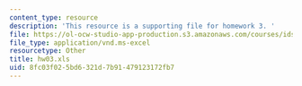```yaml
---
content_type: resource
description: 'This resource is a supporting file for homework 3. '
file: https://ol-ocw-studio-app-production.s3.amazonaws.com/courses/ids-505j-engineering-economics-and-regulation-of-the-electric-power-sector-spring-2010/8fc03f025bd6321d7b91479123172fb7_hw03.xls
file_type: application/vnd.ms-excel
resourcetype: Other
title: hw03.xls
uid: 8fc03f02-5bd6-321d-7b91-479123172fb7
---
```

